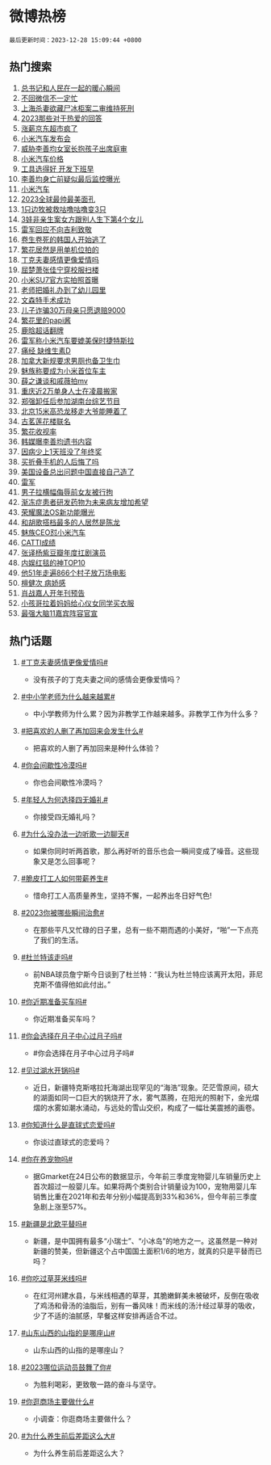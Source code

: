 # 微博热榜

`最后更新时间：2023-12-28 15:09:44 +0800`

## 热门搜索

1. [总书记和人民在一起的暖心瞬间](https://m.weibo.cn/search?containerid=100103type%3D1%26t%3D10%26q%3D%23%E6%80%BB%E4%B9%A6%E8%AE%B0%E5%92%8C%E4%BA%BA%E6%B0%91%E5%9C%A8%E4%B8%80%E8%B5%B7%E7%9A%84%E6%9A%96%E5%BF%83%E7%9E%AC%E9%97%B4%23&stream_entry_id=51&isnewpage=1&extparam=seat%3D1%26pos%3D0%26cate%3D10103%26dgr%3D0%26c_type%3D51%26stream_entry_id%3D51%26q%3D%2523%25E6%2580%25BB%25E4%25B9%25A6%25E8%25AE%25B0%25E5%2592%258C%25E4%25BA%25BA%25E6%25B0%2591%25E5%259C%25A8%25E4%25B8%2580%25E8%25B5%25B7%25E7%259A%2584%25E6%259A%2596%25E5%25BF%2583%25E7%259E%25AC%25E9%2597%25B4%2523%26filter_type%3Drealtimehot%26display_time%3D1703747383%26pre_seqid%3D170374738352007464118)
1. [不回微信不一定忙](https://m.weibo.cn/search?containerid=100103type%3D1%26t%3D10%26q%3D%E4%B8%8D%E5%9B%9E%E5%BE%AE%E4%BF%A1%E4%B8%8D%E4%B8%80%E5%AE%9A%E5%BF%99&stream_entry_id=31&isnewpage=1&extparam=seat%3D1%26realpos%3D1%26dgr%3D0%26c_type%3D31%26pos%3D0%26lcate%3D5001%26stream_entry_id%3D31%26band_rank%3D1%26flag%3D2%26cate%3D5001%26q%3D%25E4%25B8%258D%25E5%259B%259E%25E5%25BE%25AE%25E4%25BF%25A1%25E4%25B8%258D%25E4%25B8%2580%25E5%25AE%259A%25E5%25BF%2599%26filter_type%3Drealtimehot%26display_time%3D1703747383%26pre_seqid%3D170374738352007464118)
1. [上海杀妻欲藏尸冰柜案二审维持死刑](https://m.weibo.cn/search?containerid=100103type%3D1%26t%3D10%26q%3D%23%E4%B8%8A%E6%B5%B7%E6%9D%80%E5%A6%BB%E6%AC%B2%E8%97%8F%E5%B0%B8%E5%86%B0%E6%9F%9C%E6%A1%88%E4%BA%8C%E5%AE%A1%E7%BB%B4%E6%8C%81%E6%AD%BB%E5%88%91%23&stream_entry_id=31&isnewpage=1&extparam=seat%3D1%26realpos%3D2%26dgr%3D0%26c_type%3D31%26pos%3D1%26lcate%3D5001%26stream_entry_id%3D31%26band_rank%3D2%26flag%3D2%26cate%3D5001%26q%3D%2523%25E4%25B8%258A%25E6%25B5%25B7%25E6%259D%2580%25E5%25A6%25BB%25E6%25AC%25B2%25E8%2597%258F%25E5%25B0%25B8%25E5%2586%25B0%25E6%259F%259C%25E6%25A1%2588%25E4%25BA%258C%25E5%25AE%25A1%25E7%25BB%25B4%25E6%258C%2581%25E6%25AD%25BB%25E5%2588%2591%2523%26filter_type%3Drealtimehot%26display_time%3D1703747383%26pre_seqid%3D170374738352007464118)
1. [2023那些对于热爱的回答](https://m.weibo.cn/search?containerid=100103type%3D1%26t%3D10%26q%3D%232023%E9%82%A3%E4%BA%9B%E5%AF%B9%E4%BA%8E%E7%83%AD%E7%88%B1%E7%9A%84%E5%9B%9E%E7%AD%94%23&stream_entry_id=31&isnewpage=1&extparam=seat%3D1%26realpos%3D3%26dgr%3D0%26c_type%3D31%26pos%3D2%26lcate%3D5001%26stream_entry_id%3D31%26band_rank%3D3%26flag%3D0%26cate%3D5001%26q%3D%25232023%25E9%2582%25A3%25E4%25BA%259B%25E5%25AF%25B9%25E4%25BA%258E%25E7%2583%25AD%25E7%2588%25B1%25E7%259A%2584%25E5%259B%259E%25E7%25AD%2594%2523%26filter_type%3Drealtimehot%26display_time%3D1703747383%26pre_seqid%3D170374738352007464118)
1. [涨薪京东超市疯了](https://m.weibo.cn/search?containerid=100103type%3D1%26t%3D10%26q%3D%23%E6%B6%A8%E8%96%AA%E4%BA%AC%E4%B8%9C%E8%B6%85%E5%B8%82%E7%96%AF%E4%BA%86%23&stream_entry_id=31&isnewpage=1&extparam=seat%3D1%26adid%3D216360%26dgr%3D0%26topic_ad%3D1%26c_type%3D31%26is_ad_pos%3D1%26lcate%3D5001%26stream_entry_id%3D31%26band_rank%3D4%26pos%3D3%26cate%3D5001%26q%3D%2523%25E6%25B6%25A8%25E8%2596%25AA%25E4%25BA%25AC%25E4%25B8%259C%25E8%25B6%2585%25E5%25B8%2582%25E7%2596%25AF%25E4%25BA%2586%2523%26filter_type%3Drealtimehot%26display_time%3D1703747383%26pre_seqid%3D170374738352007464118)
1. [小米汽车发布会](https://m.weibo.cn/search?containerid=100103type%3D1%26t%3D10%26q%3D%E5%B0%8F%E7%B1%B3%E6%B1%BD%E8%BD%A6%E5%8F%91%E5%B8%83%E4%BC%9A&stream_entry_id=31&isnewpage=1&extparam=seat%3D1%26realpos%3D4%26dgr%3D0%26c_type%3D31%26pos%3D4%26lcate%3D5001%26stream_entry_id%3D31%26band_rank%3D4%26flag%3D1%26cate%3D5001%26q%3D%25E5%25B0%258F%25E7%25B1%25B3%25E6%25B1%25BD%25E8%25BD%25A6%25E5%258F%2591%25E5%25B8%2583%25E4%25BC%259A%26filter_type%3Drealtimehot%26display_time%3D1703747383%26pre_seqid%3D170374738352007464118)
1. [威胁李善均女室长抱孩子出席庭审](https://m.weibo.cn/search?containerid=100103type%3D1%26t%3D10%26q%3D%23%E5%A8%81%E8%83%81%E6%9D%8E%E5%96%84%E5%9D%87%E5%A5%B3%E5%AE%A4%E9%95%BF%E6%8A%B1%E5%AD%A9%E5%AD%90%E5%87%BA%E5%B8%AD%E5%BA%AD%E5%AE%A1%23&stream_entry_id=31&isnewpage=1&extparam=seat%3D1%26realpos%3D5%26dgr%3D0%26c_type%3D31%26pos%3D5%26lcate%3D5001%26stream_entry_id%3D31%26band_rank%3D5%26flag%3D1%26cate%3D5001%26q%3D%2523%25E5%25A8%2581%25E8%2583%2581%25E6%259D%258E%25E5%2596%2584%25E5%259D%2587%25E5%25A5%25B3%25E5%25AE%25A4%25E9%2595%25BF%25E6%258A%25B1%25E5%25AD%25A9%25E5%25AD%2590%25E5%2587%25BA%25E5%25B8%25AD%25E5%25BA%25AD%25E5%25AE%25A1%2523%26filter_type%3Drealtimehot%26display_time%3D1703747383%26pre_seqid%3D170374738352007464118)
1. [小米汽车价格](https://m.weibo.cn/search?containerid=100103type%3D1%26t%3D10%26q%3D%E5%B0%8F%E7%B1%B3%E6%B1%BD%E8%BD%A6%E4%BB%B7%E6%A0%BC&stream_entry_id=31&isnewpage=1&extparam=seat%3D1%26realpos%3D6%26dgr%3D0%26c_type%3D31%26pos%3D6%26lcate%3D5001%26stream_entry_id%3D31%26band_rank%3D6%26flag%3D1%26cate%3D5001%26q%3D%25E5%25B0%258F%25E7%25B1%25B3%25E6%25B1%25BD%25E8%25BD%25A6%25E4%25BB%25B7%25E6%25A0%25BC%26filter_type%3Drealtimehot%26display_time%3D1703747383%26pre_seqid%3D170374738352007464118)
1. [工具选得好 开发下班早](https://m.weibo.cn/search?containerid=100103type%3D1%26t%3D10%26q%3D%23%E5%B7%A5%E5%85%B7%E9%80%89%E5%BE%97%E5%A5%BD+%E5%BC%80%E5%8F%91%E4%B8%8B%E7%8F%AD%E6%97%A9%23&stream_entry_id=31&isnewpage=1&extparam=seat%3D1%26adid%3D216058%26dgr%3D0%26topic_ad%3D1%26c_type%3D31%26is_ad_pos%3D1%26lcate%3D5001%26stream_entry_id%3D31%26band_rank%3D7%26pos%3D7%26cate%3D5001%26q%3D%2523%25E5%25B7%25A5%25E5%2585%25B7%25E9%2580%2589%25E5%25BE%2597%25E5%25A5%25BD%2520%25E5%25BC%2580%25E5%258F%2591%25E4%25B8%258B%25E7%258F%25AD%25E6%2597%25A9%2523%26filter_type%3Drealtimehot%26display_time%3D1703747383%26pre_seqid%3D170374738352007464118)
1. [李善均身亡前疑似最后监控曝光](https://m.weibo.cn/search?containerid=100103type%3D1%26t%3D10%26q%3D%23%E6%9D%8E%E5%96%84%E5%9D%87%E8%BA%AB%E4%BA%A1%E5%89%8D%E7%96%91%E4%BC%BC%E6%9C%80%E5%90%8E%E7%9B%91%E6%8E%A7%E6%9B%9D%E5%85%89%23&stream_entry_id=31&isnewpage=1&extparam=seat%3D1%26realpos%3D7%26dgr%3D0%26c_type%3D31%26pos%3D8%26lcate%3D5001%26stream_entry_id%3D31%26band_rank%3D7%26flag%3D1%26cate%3D5001%26q%3D%2523%25E6%259D%258E%25E5%2596%2584%25E5%259D%2587%25E8%25BA%25AB%25E4%25BA%25A1%25E5%2589%258D%25E7%2596%2591%25E4%25BC%25BC%25E6%259C%2580%25E5%2590%258E%25E7%259B%2591%25E6%258E%25A7%25E6%259B%259D%25E5%2585%2589%2523%26filter_type%3Drealtimehot%26display_time%3D1703747383%26pre_seqid%3D170374738352007464118)
1. [小米汽车](https://m.weibo.cn/search?containerid=100103type%3D1%26t%3D10%26q%3D%E5%B0%8F%E7%B1%B3%E6%B1%BD%E8%BD%A6&stream_entry_id=31&isnewpage=1&extparam=seat%3D1%26realpos%3D8%26dgr%3D0%26c_type%3D31%26pos%3D9%26lcate%3D5001%26stream_entry_id%3D31%26band_rank%3D8%26flag%3D0%26cate%3D5001%26q%3D%25E5%25B0%258F%25E7%25B1%25B3%25E6%25B1%25BD%25E8%25BD%25A6%26filter_type%3Drealtimehot%26display_time%3D1703747383%26pre_seqid%3D170374738352007464118)
1. [2023全球最帅最美面孔](https://m.weibo.cn/search?containerid=100103type%3D1%26t%3D10%26q%3D%232023%E5%85%A8%E7%90%83%E6%9C%80%E5%B8%85%E6%9C%80%E7%BE%8E%E9%9D%A2%E5%AD%94%23&stream_entry_id=31&isnewpage=1&extparam=seat%3D1%26realpos%3D9%26dgr%3D0%26c_type%3D31%26pos%3D10%26lcate%3D5001%26stream_entry_id%3D31%26band_rank%3D9%26flag%3D1%26cate%3D5001%26q%3D%25232023%25E5%2585%25A8%25E7%2590%2583%25E6%259C%2580%25E5%25B8%2585%25E6%259C%2580%25E7%25BE%258E%25E9%259D%25A2%25E5%25AD%2594%2523%26filter_type%3Drealtimehot%26display_time%3D1703747383%26pre_seqid%3D170374738352007464118)
1. [1只边牧被救咕噜咕噜变3只](https://m.weibo.cn/search?containerid=100103type%3D1%26t%3D10%26q%3D%231%E5%8F%AA%E8%BE%B9%E7%89%A7%E8%A2%AB%E6%95%91%E5%92%95%E5%99%9C%E5%92%95%E5%99%9C%E5%8F%983%E5%8F%AA%23&stream_entry_id=31&isnewpage=1&extparam=seat%3D1%26realpos%3D10%26dgr%3D0%26c_type%3D31%26pos%3D11%26lcate%3D5001%26stream_entry_id%3D31%26band_rank%3D10%26flag%3D32768%26cate%3D5001%26q%3D%25231%25E5%258F%25AA%25E8%25BE%25B9%25E7%2589%25A7%25E8%25A2%25AB%25E6%2595%2591%25E5%2592%2595%25E5%2599%259C%25E5%2592%2595%25E5%2599%259C%25E5%258F%25983%25E5%258F%25AA%2523%26filter_type%3Drealtimehot%26display_time%3D1703747383%26pre_seqid%3D170374738352007464118)
1. [3娃非亲生案女方跟别人生下第4个女儿](https://m.weibo.cn/search?containerid=100103type%3D1%26t%3D10%26q%3D%233%E5%A8%83%E9%9D%9E%E4%BA%B2%E7%94%9F%E6%A1%88%E5%A5%B3%E6%96%B9%E8%B7%9F%E5%88%AB%E4%BA%BA%E7%94%9F%E4%B8%8B%E7%AC%AC4%E4%B8%AA%E5%A5%B3%E5%84%BF%23&stream_entry_id=31&isnewpage=1&extparam=seat%3D1%26realpos%3D11%26dgr%3D0%26c_type%3D31%26pos%3D12%26lcate%3D5001%26stream_entry_id%3D31%26band_rank%3D11%26flag%3D2%26cate%3D5001%26q%3D%25233%25E5%25A8%2583%25E9%259D%259E%25E4%25BA%25B2%25E7%2594%259F%25E6%25A1%2588%25E5%25A5%25B3%25E6%2596%25B9%25E8%25B7%259F%25E5%2588%25AB%25E4%25BA%25BA%25E7%2594%259F%25E4%25B8%258B%25E7%25AC%25AC4%25E4%25B8%25AA%25E5%25A5%25B3%25E5%2584%25BF%2523%26filter_type%3Drealtimehot%26display_time%3D1703747383%26pre_seqid%3D170374738352007464118)
1. [雷军回应不向吉利致敬](https://m.weibo.cn/search?containerid=100103type%3D1%26t%3D10%26q%3D%23%E9%9B%B7%E5%86%9B%E5%9B%9E%E5%BA%94%E4%B8%8D%E5%90%91%E5%90%89%E5%88%A9%E8%87%B4%E6%95%AC%23&stream_entry_id=31&isnewpage=1&extparam=seat%3D1%26realpos%3D12%26dgr%3D0%26c_type%3D31%26pos%3D13%26lcate%3D5001%26stream_entry_id%3D31%26band_rank%3D12%26flag%3D1%26cate%3D5001%26q%3D%2523%25E9%259B%25B7%25E5%2586%259B%25E5%259B%259E%25E5%25BA%2594%25E4%25B8%258D%25E5%2590%2591%25E5%2590%2589%25E5%2588%25A9%25E8%2587%25B4%25E6%2595%25AC%2523%26filter_type%3Drealtimehot%26display_time%3D1703747383%26pre_seqid%3D170374738352007464118)
1. [卷生卷死的韩国人开始逃了](https://m.weibo.cn/search?containerid=100103type%3D1%26t%3D10%26q%3D%23%E5%8D%B7%E7%94%9F%E5%8D%B7%E6%AD%BB%E7%9A%84%E9%9F%A9%E5%9B%BD%E4%BA%BA%E5%BC%80%E5%A7%8B%E9%80%83%E4%BA%86%23&stream_entry_id=31&isnewpage=1&extparam=seat%3D1%26realpos%3D13%26dgr%3D0%26c_type%3D31%26pos%3D14%26lcate%3D5001%26stream_entry_id%3D31%26band_rank%3D13%26flag%3D2%26cate%3D5001%26q%3D%2523%25E5%258D%25B7%25E7%2594%259F%25E5%258D%25B7%25E6%25AD%25BB%25E7%259A%2584%25E9%259F%25A9%25E5%259B%25BD%25E4%25BA%25BA%25E5%25BC%2580%25E5%25A7%258B%25E9%2580%2583%25E4%25BA%2586%2523%26filter_type%3Drealtimehot%26display_time%3D1703747383%26pre_seqid%3D170374738352007464118)
1. [繁花居然是用单机位拍的](https://m.weibo.cn/search?containerid=100103type%3D1%26t%3D10%26q%3D%23%E7%B9%81%E8%8A%B1%E5%B1%85%E7%84%B6%E6%98%AF%E7%94%A8%E5%8D%95%E6%9C%BA%E4%BD%8D%E6%8B%8D%E7%9A%84%23&stream_entry_id=31&isnewpage=1&extparam=seat%3D1%26realpos%3D14%26dgr%3D0%26c_type%3D31%26pos%3D15%26lcate%3D5001%26stream_entry_id%3D31%26band_rank%3D14%26flag%3D2%26cate%3D5001%26q%3D%2523%25E7%25B9%2581%25E8%258A%25B1%25E5%25B1%2585%25E7%2584%25B6%25E6%2598%25AF%25E7%2594%25A8%25E5%258D%2595%25E6%259C%25BA%25E4%25BD%258D%25E6%258B%258D%25E7%259A%2584%2523%26filter_type%3Drealtimehot%26display_time%3D1703747383%26pre_seqid%3D170374738352007464118)
1. [丁克夫妻感情更像爱情吗](https://m.weibo.cn/search?containerid=100103type%3D1%26t%3D10%26q%3D%23%E4%B8%81%E5%85%8B%E5%A4%AB%E5%A6%BB%E6%84%9F%E6%83%85%E6%9B%B4%E5%83%8F%E7%88%B1%E6%83%85%E5%90%97%23&stream_entry_id=31&isnewpage=1&extparam=seat%3D1%26realpos%3D15%26dgr%3D0%26c_type%3D31%26pos%3D16%26lcate%3D5001%26stream_entry_id%3D31%26band_rank%3D15%26flag%3D0%26cate%3D5001%26q%3D%2523%25E4%25B8%2581%25E5%2585%258B%25E5%25A4%25AB%25E5%25A6%25BB%25E6%2584%259F%25E6%2583%2585%25E6%259B%25B4%25E5%2583%258F%25E7%2588%25B1%25E6%2583%2585%25E5%2590%2597%2523%26filter_type%3Drealtimehot%26display_time%3D1703747383%26pre_seqid%3D170374738352007464118)
1. [屈楚萧张佳宁穿校服扫楼](https://m.weibo.cn/search?containerid=100103type%3D1%26t%3D10%26q%3D%23%E5%B1%88%E6%A5%9A%E8%90%A7%E5%BC%A0%E4%BD%B3%E5%AE%81%E7%A9%BF%E6%A0%A1%E6%9C%8D%E6%89%AB%E6%A5%BC%23&stream_entry_id=31&isnewpage=1&extparam=seat%3D1%26realpos%3D16%26dgr%3D0%26c_type%3D31%26pos%3D17%26lcate%3D5001%26stream_entry_id%3D31%26band_rank%3D16%26flag%3D1%26cate%3D5001%26q%3D%2523%25E5%25B1%2588%25E6%25A5%259A%25E8%2590%25A7%25E5%25BC%25A0%25E4%25BD%25B3%25E5%25AE%2581%25E7%25A9%25BF%25E6%25A0%25A1%25E6%259C%258D%25E6%2589%25AB%25E6%25A5%25BC%2523%26filter_type%3Drealtimehot%26display_time%3D1703747383%26pre_seqid%3D170374738352007464118)
1. [小米SU7官方实拍照首曝](https://m.weibo.cn/search?containerid=100103type%3D1%26t%3D10%26q%3D%23%E5%B0%8F%E7%B1%B3SU7%E5%AE%98%E6%96%B9%E5%AE%9E%E6%8B%8D%E7%85%A7%E9%A6%96%E6%9B%9D%23&stream_entry_id=31&isnewpage=1&extparam=seat%3D1%26realpos%3D17%26dgr%3D0%26c_type%3D31%26pos%3D18%26lcate%3D5001%26stream_entry_id%3D31%26band_rank%3D17%26flag%3D0%26cate%3D5001%26q%3D%2523%25E5%25B0%258F%25E7%25B1%25B3SU7%25E5%25AE%2598%25E6%2596%25B9%25E5%25AE%259E%25E6%258B%258D%25E7%2585%25A7%25E9%25A6%2596%25E6%259B%259D%2523%26filter_type%3Drealtimehot%26display_time%3D1703747383%26pre_seqid%3D170374738352007464118)
1. [老师把婚礼办到了幼儿园里](https://m.weibo.cn/search?containerid=100103type%3D1%26t%3D10%26q%3D%23%E8%80%81%E5%B8%88%E6%8A%8A%E5%A9%9A%E7%A4%BC%E5%8A%9E%E5%88%B0%E4%BA%86%E5%B9%BC%E5%84%BF%E5%9B%AD%E9%87%8C%23&stream_entry_id=31&isnewpage=1&extparam=seat%3D1%26realpos%3D18%26dgr%3D0%26c_type%3D31%26pos%3D19%26lcate%3D5001%26stream_entry_id%3D31%26band_rank%3D18%26flag%3D32768%26cate%3D5001%26q%3D%2523%25E8%2580%2581%25E5%25B8%2588%25E6%258A%258A%25E5%25A9%259A%25E7%25A4%25BC%25E5%258A%259E%25E5%2588%25B0%25E4%25BA%2586%25E5%25B9%25BC%25E5%2584%25BF%25E5%259B%25AD%25E9%2587%258C%2523%26filter_type%3Drealtimehot%26display_time%3D1703747383%26pre_seqid%3D170374738352007464118)
1. [文森特手术成功](https://m.weibo.cn/search?containerid=100103type%3D1%26t%3D10%26q%3D%23%E6%96%87%E6%A3%AE%E7%89%B9%E6%89%8B%E6%9C%AF%E6%88%90%E5%8A%9F%23&stream_entry_id=31&isnewpage=1&extparam=seat%3D1%26realpos%3D19%26dgr%3D0%26c_type%3D31%26pos%3D20%26lcate%3D5001%26stream_entry_id%3D31%26band_rank%3D19%26flag%3D1%26cate%3D5001%26q%3D%2523%25E6%2596%2587%25E6%25A3%25AE%25E7%2589%25B9%25E6%2589%258B%25E6%259C%25AF%25E6%2588%2590%25E5%258A%259F%2523%26filter_type%3Drealtimehot%26display_time%3D1703747383%26pre_seqid%3D170374738352007464118)
1. [儿子诈骗30万母亲只愿退赔9000](https://m.weibo.cn/search?containerid=100103type%3D1%26t%3D10%26q%3D%23%E5%84%BF%E5%AD%90%E8%AF%88%E9%AA%9730%E4%B8%87%E6%AF%8D%E4%BA%B2%E5%8F%AA%E6%84%BF%E9%80%80%E8%B5%949000%23&stream_entry_id=31&isnewpage=1&extparam=seat%3D1%26realpos%3D20%26dgr%3D0%26c_type%3D31%26pos%3D21%26lcate%3D5001%26stream_entry_id%3D31%26band_rank%3D20%26flag%3D0%26cate%3D5001%26q%3D%2523%25E5%2584%25BF%25E5%25AD%2590%25E8%25AF%2588%25E9%25AA%259730%25E4%25B8%2587%25E6%25AF%258D%25E4%25BA%25B2%25E5%258F%25AA%25E6%2584%25BF%25E9%2580%2580%25E8%25B5%25949000%2523%26filter_type%3Drealtimehot%26display_time%3D1703747383%26pre_seqid%3D170374738352007464118)
1. [繁花里的papi酱](https://m.weibo.cn/search?containerid=100103type%3D1%26t%3D10%26q%3D%23%E7%B9%81%E8%8A%B1%E9%87%8C%E7%9A%84papi%E9%85%B1%23&stream_entry_id=31&isnewpage=1&extparam=seat%3D1%26realpos%3D21%26dgr%3D0%26c_type%3D31%26pos%3D22%26lcate%3D5001%26stream_entry_id%3D31%26band_rank%3D21%26flag%3D0%26cate%3D5001%26q%3D%2523%25E7%25B9%2581%25E8%258A%25B1%25E9%2587%258C%25E7%259A%2584papi%25E9%2585%25B1%2523%26filter_type%3Drealtimehot%26display_time%3D1703747383%26pre_seqid%3D170374738352007464118)
1. [鹿晗超话翻牌](https://m.weibo.cn/search?containerid=100103type%3D1%26t%3D10%26q%3D%23%E9%B9%BF%E6%99%97%E8%B6%85%E8%AF%9D%E7%BF%BB%E7%89%8C%23&stream_entry_id=31&isnewpage=1&extparam=seat%3D1%26realpos%3D22%26dgr%3D0%26c_type%3D31%26pos%3D23%26lcate%3D5001%26stream_entry_id%3D31%26band_rank%3D22%26flag%3D1%26cate%3D5001%26q%3D%2523%25E9%25B9%25BF%25E6%2599%2597%25E8%25B6%2585%25E8%25AF%259D%25E7%25BF%25BB%25E7%2589%258C%2523%26filter_type%3Drealtimehot%26display_time%3D1703747383%26pre_seqid%3D170374738352007464118)
1. [雷军称小米汽车要媲美保时捷特斯拉](https://m.weibo.cn/search?containerid=100103type%3D1%26t%3D10%26q%3D%23%E9%9B%B7%E5%86%9B%E7%A7%B0%E5%B0%8F%E7%B1%B3%E6%B1%BD%E8%BD%A6%E8%A6%81%E5%AA%B2%E7%BE%8E%E4%BF%9D%E6%97%B6%E6%8D%B7%E7%89%B9%E6%96%AF%E6%8B%89%23&stream_entry_id=31&isnewpage=1&extparam=seat%3D1%26realpos%3D23%26dgr%3D0%26c_type%3D31%26pos%3D24%26lcate%3D5001%26stream_entry_id%3D31%26band_rank%3D23%26flag%3D1%26cate%3D5001%26q%3D%2523%25E9%259B%25B7%25E5%2586%259B%25E7%25A7%25B0%25E5%25B0%258F%25E7%25B1%25B3%25E6%25B1%25BD%25E8%25BD%25A6%25E8%25A6%2581%25E5%25AA%25B2%25E7%25BE%258E%25E4%25BF%259D%25E6%2597%25B6%25E6%258D%25B7%25E7%2589%25B9%25E6%2596%25AF%25E6%258B%2589%2523%26filter_type%3Drealtimehot%26display_time%3D1703747383%26pre_seqid%3D170374738352007464118)
1. [痛经 缺维生素D](https://m.weibo.cn/search?containerid=100103type%3D1%26t%3D10%26q%3D%E7%97%9B%E7%BB%8F+%E7%BC%BA%E7%BB%B4%E7%94%9F%E7%B4%A0D&stream_entry_id=31&isnewpage=1&extparam=seat%3D1%26realpos%3D24%26dgr%3D0%26c_type%3D31%26pos%3D25%26lcate%3D5001%26stream_entry_id%3D31%26band_rank%3D24%26flag%3D0%26cate%3D5001%26q%3D%25E7%2597%259B%25E7%25BB%258F%2520%25E7%25BC%25BA%25E7%25BB%25B4%25E7%2594%259F%25E7%25B4%25A0D%26filter_type%3Drealtimehot%26display_time%3D1703747383%26pre_seqid%3D170374738352007464118)
1. [加拿大新规要求男厕也备卫生巾](https://m.weibo.cn/search?containerid=100103type%3D1%26t%3D10%26q%3D%23%E5%8A%A0%E6%8B%BF%E5%A4%A7%E6%96%B0%E8%A7%84%E8%A6%81%E6%B1%82%E7%94%B7%E5%8E%95%E4%B9%9F%E5%A4%87%E5%8D%AB%E7%94%9F%E5%B7%BE%23&stream_entry_id=31&isnewpage=1&extparam=seat%3D1%26realpos%3D25%26dgr%3D0%26c_type%3D31%26pos%3D26%26lcate%3D5001%26stream_entry_id%3D31%26band_rank%3D25%26flag%3D0%26cate%3D5001%26q%3D%2523%25E5%258A%25A0%25E6%258B%25BF%25E5%25A4%25A7%25E6%2596%25B0%25E8%25A7%2584%25E8%25A6%2581%25E6%25B1%2582%25E7%2594%25B7%25E5%258E%2595%25E4%25B9%259F%25E5%25A4%2587%25E5%258D%25AB%25E7%2594%259F%25E5%25B7%25BE%2523%26filter_type%3Drealtimehot%26display_time%3D1703747383%26pre_seqid%3D170374738352007464118)
1. [魅族称要成为小米首位车主](https://m.weibo.cn/search?containerid=100103type%3D1%26t%3D10%26q%3D%23%E9%AD%85%E6%97%8F%E7%A7%B0%E8%A6%81%E6%88%90%E4%B8%BA%E5%B0%8F%E7%B1%B3%E9%A6%96%E4%BD%8D%E8%BD%A6%E4%B8%BB%23&stream_entry_id=31&isnewpage=1&extparam=seat%3D1%26realpos%3D26%26dgr%3D0%26c_type%3D31%26pos%3D27%26lcate%3D5001%26stream_entry_id%3D31%26band_rank%3D26%26flag%3D0%26cate%3D5001%26q%3D%2523%25E9%25AD%2585%25E6%2597%258F%25E7%25A7%25B0%25E8%25A6%2581%25E6%2588%2590%25E4%25B8%25BA%25E5%25B0%258F%25E7%25B1%25B3%25E9%25A6%2596%25E4%25BD%258D%25E8%25BD%25A6%25E4%25B8%25BB%2523%26filter_type%3Drealtimehot%26display_time%3D1703747383%26pre_seqid%3D170374738352007464118)
1. [薛之谦谈和戚薇拍mv](https://m.weibo.cn/search?containerid=100103type%3D1%26t%3D10%26q%3D%E8%96%9B%E4%B9%8B%E8%B0%A6%E8%B0%88%E5%92%8C%E6%88%9A%E8%96%87%E6%8B%8Dmv&stream_entry_id=31&isnewpage=1&extparam=seat%3D1%26realpos%3D27%26dgr%3D0%26c_type%3D31%26pos%3D28%26lcate%3D5001%26stream_entry_id%3D31%26band_rank%3D27%26flag%3D1%26cate%3D5001%26q%3D%25E8%2596%259B%25E4%25B9%258B%25E8%25B0%25A6%25E8%25B0%2588%25E5%2592%258C%25E6%2588%259A%25E8%2596%2587%25E6%258B%258Dmv%26filter_type%3Drealtimehot%26display_time%3D1703747383%26pre_seqid%3D170374738352007464118)
1. [重庆近2万单身人士在凌晨搬家](https://m.weibo.cn/search?containerid=100103type%3D1%26t%3D10%26q%3D%23%E9%87%8D%E5%BA%86%E8%BF%912%E4%B8%87%E5%8D%95%E8%BA%AB%E4%BA%BA%E5%A3%AB%E5%9C%A8%E5%87%8C%E6%99%A8%E6%90%AC%E5%AE%B6%23&stream_entry_id=31&isnewpage=1&extparam=seat%3D1%26realpos%3D28%26dgr%3D0%26c_type%3D31%26pos%3D29%26lcate%3D5001%26stream_entry_id%3D31%26band_rank%3D28%26flag%3D0%26cate%3D5001%26q%3D%2523%25E9%2587%258D%25E5%25BA%2586%25E8%25BF%25912%25E4%25B8%2587%25E5%258D%2595%25E8%25BA%25AB%25E4%25BA%25BA%25E5%25A3%25AB%25E5%259C%25A8%25E5%2587%258C%25E6%2599%25A8%25E6%2590%25AC%25E5%25AE%25B6%2523%26filter_type%3Drealtimehot%26display_time%3D1703747383%26pre_seqid%3D170374738352007464118)
1. [郑强卸任后参加湖南台综艺节目](https://m.weibo.cn/search?containerid=100103type%3D1%26t%3D10%26q%3D%23%E9%83%91%E5%BC%BA%E5%8D%B8%E4%BB%BB%E5%90%8E%E5%8F%82%E5%8A%A0%E6%B9%96%E5%8D%97%E5%8F%B0%E7%BB%BC%E8%89%BA%E8%8A%82%E7%9B%AE%23&stream_entry_id=31&isnewpage=1&extparam=seat%3D1%26realpos%3D29%26dgr%3D0%26c_type%3D31%26pos%3D30%26lcate%3D5001%26stream_entry_id%3D31%26band_rank%3D29%26flag%3D1%26cate%3D5001%26q%3D%2523%25E9%2583%2591%25E5%25BC%25BA%25E5%258D%25B8%25E4%25BB%25BB%25E5%2590%258E%25E5%258F%2582%25E5%258A%25A0%25E6%25B9%2596%25E5%258D%2597%25E5%258F%25B0%25E7%25BB%25BC%25E8%2589%25BA%25E8%258A%2582%25E7%259B%25AE%2523%26filter_type%3Drealtimehot%26display_time%3D1703747383%26pre_seqid%3D170374738352007464118)
1. [北京15米高恐龙移走大爷能睡着了](https://m.weibo.cn/search?containerid=100103type%3D1%26t%3D10%26q%3D%23%E5%8C%97%E4%BA%AC15%E7%B1%B3%E9%AB%98%E6%81%90%E9%BE%99%E7%A7%BB%E8%B5%B0%E5%A4%A7%E7%88%B7%E8%83%BD%E7%9D%A1%E7%9D%80%E4%BA%86%23&stream_entry_id=31&isnewpage=1&extparam=seat%3D1%26realpos%3D30%26dgr%3D0%26c_type%3D31%26pos%3D31%26lcate%3D5001%26stream_entry_id%3D31%26band_rank%3D30%26flag%3D1%26cate%3D5001%26q%3D%2523%25E5%258C%2597%25E4%25BA%25AC15%25E7%25B1%25B3%25E9%25AB%2598%25E6%2581%2590%25E9%25BE%2599%25E7%25A7%25BB%25E8%25B5%25B0%25E5%25A4%25A7%25E7%2588%25B7%25E8%2583%25BD%25E7%259D%25A1%25E7%259D%2580%25E4%25BA%2586%2523%26filter_type%3Drealtimehot%26display_time%3D1703747383%26pre_seqid%3D170374738352007464118)
1. [古茗莲花楼联名](https://m.weibo.cn/search?containerid=100103type%3D1%26t%3D10%26q%3D%E5%8F%A4%E8%8C%97%E8%8E%B2%E8%8A%B1%E6%A5%BC%E8%81%94%E5%90%8D&stream_entry_id=31&isnewpage=1&extparam=seat%3D1%26realpos%3D31%26dgr%3D0%26c_type%3D31%26pos%3D32%26lcate%3D5001%26stream_entry_id%3D31%26band_rank%3D31%26flag%3D0%26cate%3D5001%26q%3D%25E5%258F%25A4%25E8%258C%2597%25E8%258E%25B2%25E8%258A%25B1%25E6%25A5%25BC%25E8%2581%2594%25E5%2590%258D%26filter_type%3Drealtimehot%26display_time%3D1703747383%26pre_seqid%3D170374738352007464118)
1. [繁花收视率](https://m.weibo.cn/search?containerid=100103type%3D1%26t%3D10%26q%3D%23%E7%B9%81%E8%8A%B1%E6%94%B6%E8%A7%86%E7%8E%87%23&stream_entry_id=31&isnewpage=1&extparam=seat%3D1%26realpos%3D32%26dgr%3D0%26c_type%3D31%26pos%3D33%26lcate%3D5001%26stream_entry_id%3D31%26band_rank%3D32%26flag%3D0%26cate%3D5001%26q%3D%2523%25E7%25B9%2581%25E8%258A%25B1%25E6%2594%25B6%25E8%25A7%2586%25E7%258E%2587%2523%26filter_type%3Drealtimehot%26display_time%3D1703747383%26pre_seqid%3D170374738352007464118)
1. [韩媒曝李善均遗书内容](https://m.weibo.cn/search?containerid=100103type%3D1%26t%3D10%26q%3D%23%E9%9F%A9%E5%AA%92%E6%9B%9D%E6%9D%8E%E5%96%84%E5%9D%87%E9%81%97%E4%B9%A6%E5%86%85%E5%AE%B9%23&stream_entry_id=31&isnewpage=1&extparam=seat%3D1%26realpos%3D33%26dgr%3D0%26c_type%3D31%26pos%3D34%26lcate%3D5001%26stream_entry_id%3D31%26band_rank%3D33%26flag%3D0%26cate%3D5001%26q%3D%2523%25E9%259F%25A9%25E5%25AA%2592%25E6%259B%259D%25E6%259D%258E%25E5%2596%2584%25E5%259D%2587%25E9%2581%2597%25E4%25B9%25A6%25E5%2586%2585%25E5%25AE%25B9%2523%26filter_type%3Drealtimehot%26display_time%3D1703747383%26pre_seqid%3D170374738352007464118)
1. [因病少上1天班没了年终奖](https://m.weibo.cn/search?containerid=100103type%3D1%26t%3D10%26q%3D%23%E5%9B%A0%E7%97%85%E5%B0%91%E4%B8%8A1%E5%A4%A9%E7%8F%AD%E6%B2%A1%E4%BA%86%E5%B9%B4%E7%BB%88%E5%A5%96%23&stream_entry_id=31&isnewpage=1&extparam=seat%3D1%26realpos%3D34%26dgr%3D0%26c_type%3D31%26pos%3D35%26lcate%3D5001%26stream_entry_id%3D31%26band_rank%3D34%26flag%3D0%26cate%3D5001%26q%3D%2523%25E5%259B%25A0%25E7%2597%2585%25E5%25B0%2591%25E4%25B8%258A1%25E5%25A4%25A9%25E7%258F%25AD%25E6%25B2%25A1%25E4%25BA%2586%25E5%25B9%25B4%25E7%25BB%2588%25E5%25A5%2596%2523%26filter_type%3Drealtimehot%26display_time%3D1703747383%26pre_seqid%3D170374738352007464118)
1. [买折叠手机的人后悔了吗](https://m.weibo.cn/search?containerid=100103type%3D1%26t%3D10%26q%3D%23%E4%B9%B0%E6%8A%98%E5%8F%A0%E6%89%8B%E6%9C%BA%E7%9A%84%E4%BA%BA%E5%90%8E%E6%82%94%E4%BA%86%E5%90%97%23&stream_entry_id=31&isnewpage=1&extparam=seat%3D1%26realpos%3D35%26dgr%3D0%26c_type%3D31%26pos%3D36%26lcate%3D5001%26stream_entry_id%3D31%26band_rank%3D35%26flag%3D1%26cate%3D5001%26q%3D%2523%25E4%25B9%25B0%25E6%258A%2598%25E5%258F%25A0%25E6%2589%258B%25E6%259C%25BA%25E7%259A%2584%25E4%25BA%25BA%25E5%2590%258E%25E6%2582%2594%25E4%25BA%2586%25E5%2590%2597%2523%26filter_type%3Drealtimehot%26display_time%3D1703747383%26pre_seqid%3D170374738352007464118)
1. [美国设备总出问题中国直接自己造了](https://m.weibo.cn/search?containerid=100103type%3D1%26t%3D10%26q%3D%23%E7%BE%8E%E5%9B%BD%E8%AE%BE%E5%A4%87%E6%80%BB%E5%87%BA%E9%97%AE%E9%A2%98%E4%B8%AD%E5%9B%BD%E7%9B%B4%E6%8E%A5%E8%87%AA%E5%B7%B1%E9%80%A0%E4%BA%86%23&stream_entry_id=31&isnewpage=1&extparam=seat%3D1%26realpos%3D36%26dgr%3D0%26c_type%3D31%26pos%3D37%26lcate%3D5001%26stream_entry_id%3D31%26band_rank%3D36%26flag%3D0%26cate%3D5001%26q%3D%2523%25E7%25BE%258E%25E5%259B%25BD%25E8%25AE%25BE%25E5%25A4%2587%25E6%2580%25BB%25E5%2587%25BA%25E9%2597%25AE%25E9%25A2%2598%25E4%25B8%25AD%25E5%259B%25BD%25E7%259B%25B4%25E6%258E%25A5%25E8%2587%25AA%25E5%25B7%25B1%25E9%2580%25A0%25E4%25BA%2586%2523%26filter_type%3Drealtimehot%26display_time%3D1703747383%26pre_seqid%3D170374738352007464118)
1. [雷军](https://m.weibo.cn/search?containerid=100103type%3D1%26t%3D10%26q%3D%E9%9B%B7%E5%86%9B&stream_entry_id=31&isnewpage=1&extparam=seat%3D1%26realpos%3D37%26dgr%3D0%26c_type%3D31%26pos%3D38%26lcate%3D5001%26stream_entry_id%3D31%26band_rank%3D37%26flag%3D0%26cate%3D5001%26q%3D%25E9%259B%25B7%25E5%2586%259B%26filter_type%3Drealtimehot%26display_time%3D1703747383%26pre_seqid%3D170374738352007464118)
1. [男子拉横幅侮辱前女友被行拘](https://m.weibo.cn/search?containerid=100103type%3D1%26t%3D10%26q%3D%23%E7%94%B7%E5%AD%90%E6%8B%89%E6%A8%AA%E5%B9%85%E4%BE%AE%E8%BE%B1%E5%89%8D%E5%A5%B3%E5%8F%8B%E8%A2%AB%E8%A1%8C%E6%8B%98%23&stream_entry_id=31&isnewpage=1&extparam=seat%3D1%26realpos%3D38%26dgr%3D0%26c_type%3D31%26pos%3D39%26lcate%3D5001%26stream_entry_id%3D31%26band_rank%3D38%26flag%3D0%26cate%3D5001%26q%3D%2523%25E7%2594%25B7%25E5%25AD%2590%25E6%258B%2589%25E6%25A8%25AA%25E5%25B9%2585%25E4%25BE%25AE%25E8%25BE%25B1%25E5%2589%258D%25E5%25A5%25B3%25E5%258F%258B%25E8%25A2%25AB%25E8%25A1%258C%25E6%258B%2598%2523%26filter_type%3Drealtimehot%26display_time%3D1703747383%26pre_seqid%3D170374738352007464118)
1. [渐冻症患者研发药物为未来病友增加希望](https://m.weibo.cn/search?containerid=100103type%3D1%26t%3D10%26q%3D%23%E6%B8%90%E5%86%BB%E7%97%87%E6%82%A3%E8%80%85%E7%A0%94%E5%8F%91%E8%8D%AF%E7%89%A9%E4%B8%BA%E6%9C%AA%E6%9D%A5%E7%97%85%E5%8F%8B%E5%A2%9E%E5%8A%A0%E5%B8%8C%E6%9C%9B%23&stream_entry_id=31&isnewpage=1&extparam=seat%3D1%26realpos%3D39%26dgr%3D0%26c_type%3D31%26pos%3D40%26lcate%3D5001%26stream_entry_id%3D31%26band_rank%3D39%26flag%3D1%26cate%3D5001%26q%3D%2523%25E6%25B8%2590%25E5%2586%25BB%25E7%2597%2587%25E6%2582%25A3%25E8%2580%2585%25E7%25A0%2594%25E5%258F%2591%25E8%258D%25AF%25E7%2589%25A9%25E4%25B8%25BA%25E6%259C%25AA%25E6%259D%25A5%25E7%2597%2585%25E5%258F%258B%25E5%25A2%259E%25E5%258A%25A0%25E5%25B8%258C%25E6%259C%259B%2523%26filter_type%3Drealtimehot%26display_time%3D1703747383%26pre_seqid%3D170374738352007464118)
1. [荣耀魔法OS新功能曝光](https://m.weibo.cn/search?containerid=100103type%3D1%26t%3D10%26q%3D%23%E8%8D%A3%E8%80%80%E9%AD%94%E6%B3%95OS%E6%96%B0%E5%8A%9F%E8%83%BD%E6%9B%9D%E5%85%89%23&stream_entry_id=31&isnewpage=1&extparam=seat%3D1%26adid%3D216138%26realpos%3D40%26dgr%3D0%26c_type%3D31%26pos%3D41%26lcate%3D5001%26stream_entry_id%3D31%26band_rank%3D40%26flag%3D0%26cate%3D5001%26q%3D%2523%25E8%258D%25A3%25E8%2580%2580%25E9%25AD%2594%25E6%25B3%2595OS%25E6%2596%25B0%25E5%258A%259F%25E8%2583%25BD%25E6%259B%259D%25E5%2585%2589%2523%26filter_type%3Drealtimehot%26display_time%3D1703747383%26pre_seqid%3D170374738352007464118)
1. [和胡歌搭档最多的人居然是陈龙](https://m.weibo.cn/search?containerid=100103type%3D1%26t%3D10%26q%3D%23%E5%92%8C%E8%83%A1%E6%AD%8C%E6%90%AD%E6%A1%A3%E6%9C%80%E5%A4%9A%E7%9A%84%E4%BA%BA%E5%B1%85%E7%84%B6%E6%98%AF%E9%99%88%E9%BE%99%23&stream_entry_id=31&isnewpage=1&extparam=seat%3D1%26realpos%3D41%26dgr%3D0%26c_type%3D31%26pos%3D42%26lcate%3D5001%26stream_entry_id%3D31%26band_rank%3D41%26flag%3D1%26cate%3D5001%26q%3D%2523%25E5%2592%258C%25E8%2583%25A1%25E6%25AD%258C%25E6%2590%25AD%25E6%25A1%25A3%25E6%259C%2580%25E5%25A4%259A%25E7%259A%2584%25E4%25BA%25BA%25E5%25B1%2585%25E7%2584%25B6%25E6%2598%25AF%25E9%2599%2588%25E9%25BE%2599%2523%26filter_type%3Drealtimehot%26display_time%3D1703747383%26pre_seqid%3D170374738352007464118)
1. [魅族CEO怼小米汽车](https://m.weibo.cn/search?containerid=100103type%3D1%26t%3D10%26q%3D%23%E9%AD%85%E6%97%8FCEO%E6%80%BC%E5%B0%8F%E7%B1%B3%E6%B1%BD%E8%BD%A6%23&stream_entry_id=31&isnewpage=1&extparam=seat%3D1%26realpos%3D42%26dgr%3D0%26c_type%3D31%26pos%3D43%26lcate%3D5001%26stream_entry_id%3D31%26band_rank%3D42%26flag%3D0%26cate%3D5001%26q%3D%2523%25E9%25AD%2585%25E6%2597%258FCEO%25E6%2580%25BC%25E5%25B0%258F%25E7%25B1%25B3%25E6%25B1%25BD%25E8%25BD%25A6%2523%26filter_type%3Drealtimehot%26display_time%3D1703747383%26pre_seqid%3D170374738352007464118)
1. [CATTI成绩](https://m.weibo.cn/search?containerid=100103type%3D1%26t%3D10%26q%3DCATTI%E6%88%90%E7%BB%A9&stream_entry_id=31&isnewpage=1&extparam=seat%3D1%26realpos%3D43%26dgr%3D0%26c_type%3D31%26pos%3D44%26lcate%3D5001%26stream_entry_id%3D31%26band_rank%3D43%26flag%3D1%26cate%3D5001%26q%3DCATTI%25E6%2588%2590%25E7%25BB%25A9%26filter_type%3Drealtimehot%26display_time%3D1703747383%26pre_seqid%3D170374738352007464118)
1. [张译杨紫豆瓣年度扛剧演员](https://m.weibo.cn/search?containerid=100103type%3D1%26t%3D10%26q%3D%23%E5%BC%A0%E8%AF%91%E6%9D%A8%E7%B4%AB%E8%B1%86%E7%93%A3%E5%B9%B4%E5%BA%A6%E6%89%9B%E5%89%A7%E6%BC%94%E5%91%98%23&stream_entry_id=31&isnewpage=1&extparam=seat%3D1%26realpos%3D44%26dgr%3D0%26c_type%3D31%26pos%3D45%26lcate%3D5001%26stream_entry_id%3D31%26band_rank%3D44%26flag%3D0%26cate%3D5001%26q%3D%2523%25E5%25BC%25A0%25E8%25AF%2591%25E6%259D%25A8%25E7%25B4%25AB%25E8%25B1%2586%25E7%2593%25A3%25E5%25B9%25B4%25E5%25BA%25A6%25E6%2589%259B%25E5%2589%25A7%25E6%25BC%2594%25E5%2591%2598%2523%26filter_type%3Drealtimehot%26display_time%3D1703747383%26pre_seqid%3D170374738352007464118)
1. [内娱红毯的神TOP10](https://m.weibo.cn/search?containerid=100103type%3D1%26t%3D10%26q%3D%23%E5%86%85%E5%A8%B1%E7%BA%A2%E6%AF%AF%E7%9A%84%E7%A5%9ETOP10%23&stream_entry_id=31&isnewpage=1&extparam=seat%3D1%26realpos%3D45%26dgr%3D0%26c_type%3D31%26pos%3D46%26lcate%3D5001%26stream_entry_id%3D31%26band_rank%3D45%26flag%3D0%26cate%3D5001%26q%3D%2523%25E5%2586%2585%25E5%25A8%25B1%25E7%25BA%25A2%25E6%25AF%25AF%25E7%259A%2584%25E7%25A5%259ETOP10%2523%26filter_type%3Drealtimehot%26display_time%3D1703747383%26pre_seqid%3D170374738352007464118)
1. [他51年走遍866个村子放万场电影](https://m.weibo.cn/search?containerid=100103type%3D1%26t%3D10%26q%3D%23%E4%BB%9651%E5%B9%B4%E8%B5%B0%E9%81%8D866%E4%B8%AA%E6%9D%91%E5%AD%90%E6%94%BE%E4%B8%87%E5%9C%BA%E7%94%B5%E5%BD%B1%23&stream_entry_id=31&isnewpage=1&extparam=seat%3D1%26realpos%3D46%26dgr%3D0%26c_type%3D31%26pos%3D47%26lcate%3D5001%26stream_entry_id%3D31%26band_rank%3D46%26flag%3D32768%26cate%3D5001%26q%3D%2523%25E4%25BB%259651%25E5%25B9%25B4%25E8%25B5%25B0%25E9%2581%258D866%25E4%25B8%25AA%25E6%259D%2591%25E5%25AD%2590%25E6%2594%25BE%25E4%25B8%2587%25E5%259C%25BA%25E7%2594%25B5%25E5%25BD%25B1%2523%26filter_type%3Drealtimehot%26display_time%3D1703747383%26pre_seqid%3D170374738352007464118)
1. [檀健次 病娇感](https://m.weibo.cn/search?containerid=100103type%3D1%26t%3D10%26q%3D%E6%AA%80%E5%81%A5%E6%AC%A1+%E7%97%85%E5%A8%87%E6%84%9F&stream_entry_id=31&isnewpage=1&extparam=seat%3D1%26realpos%3D47%26dgr%3D0%26c_type%3D31%26pos%3D48%26lcate%3D5001%26stream_entry_id%3D31%26band_rank%3D47%26flag%3D0%26cate%3D5001%26q%3D%25E6%25AA%2580%25E5%2581%25A5%25E6%25AC%25A1%2520%25E7%2597%2585%25E5%25A8%2587%25E6%2584%259F%26filter_type%3Drealtimehot%26display_time%3D1703747383%26pre_seqid%3D170374738352007464118)
1. [肖战嘉人开年刊预告](https://m.weibo.cn/search?containerid=100103type%3D1%26t%3D10%26q%3D%23%E8%82%96%E6%88%98%E5%98%89%E4%BA%BA%E5%BC%80%E5%B9%B4%E5%88%8A%E9%A2%84%E5%91%8A%23&stream_entry_id=31&isnewpage=1&extparam=seat%3D1%26realpos%3D48%26dgr%3D0%26c_type%3D31%26pos%3D49%26lcate%3D5001%26stream_entry_id%3D31%26band_rank%3D48%26flag%3D0%26cate%3D5001%26q%3D%2523%25E8%2582%2596%25E6%2588%2598%25E5%2598%2589%25E4%25BA%25BA%25E5%25BC%2580%25E5%25B9%25B4%25E5%2588%258A%25E9%25A2%2584%25E5%2591%258A%2523%26filter_type%3Drealtimehot%26display_time%3D1703747383%26pre_seqid%3D170374738352007464118)
1. [小孩哥拉着妈妈给心仪女同学买衣服](https://m.weibo.cn/search?containerid=100103type%3D1%26t%3D10%26q%3D%23%E5%B0%8F%E5%AD%A9%E5%93%A5%E6%8B%89%E7%9D%80%E5%A6%88%E5%A6%88%E7%BB%99%E5%BF%83%E4%BB%AA%E5%A5%B3%E5%90%8C%E5%AD%A6%E4%B9%B0%E8%A1%A3%E6%9C%8D%23&stream_entry_id=31&isnewpage=1&extparam=seat%3D1%26realpos%3D49%26dgr%3D0%26c_type%3D31%26pos%3D50%26lcate%3D5001%26stream_entry_id%3D31%26band_rank%3D49%26flag%3D32768%26cate%3D5001%26q%3D%2523%25E5%25B0%258F%25E5%25AD%25A9%25E5%2593%25A5%25E6%258B%2589%25E7%259D%2580%25E5%25A6%2588%25E5%25A6%2588%25E7%25BB%2599%25E5%25BF%2583%25E4%25BB%25AA%25E5%25A5%25B3%25E5%2590%258C%25E5%25AD%25A6%25E4%25B9%25B0%25E8%25A1%25A3%25E6%259C%258D%2523%26filter_type%3Drealtimehot%26display_time%3D1703747383%26pre_seqid%3D170374738352007464118)
1. [最强大脑11嘉宾阵容官宣](https://m.weibo.cn/search?containerid=100103type%3D1%26t%3D10%26q%3D%23%E6%9C%80%E5%BC%BA%E5%A4%A7%E8%84%9111%E5%98%89%E5%AE%BE%E9%98%B5%E5%AE%B9%E5%AE%98%E5%AE%A3%23&stream_entry_id=31&isnewpage=1&extparam=seat%3D1%26realpos%3D50%26dgr%3D0%26c_type%3D31%26pos%3D51%26lcate%3D5001%26stream_entry_id%3D31%26band_rank%3D50%26flag%3D1%26cate%3D5001%26q%3D%2523%25E6%259C%2580%25E5%25BC%25BA%25E5%25A4%25A7%25E8%2584%259111%25E5%2598%2589%25E5%25AE%25BE%25E9%2598%25B5%25E5%25AE%25B9%25E5%25AE%2598%25E5%25AE%25A3%2523%26filter_type%3Drealtimehot%26display_time%3D1703747383%26pre_seqid%3D170374738352007464118)

## 热门话题

1. [#丁克夫妻感情更像爱情吗#](https://m.weibo.cn/search?containerid=231522type%3D1%26t%3D10%26q%3D%23%E4%B8%81%E5%85%8B%E5%A4%AB%E5%A6%BB%E6%84%9F%E6%83%85%E6%9B%B4%E5%83%8F%E7%88%B1%E6%83%85%E5%90%97%23&stream_entry_id=128&isnewpage=1&extparam=seat%3D1%26lcate%3D5004%26dgr%3D0%26pos%3D1-0-0%26c_type%3D128%26unitid%3D1703734033959%26cate%3D5004%26display_time%3D1703747384%26pre_seqid%3D17037473846260735967)
    - 没有孩子的丁克夫妻之间的感情会更像爱情吗？

1. [#中小学老师为什么越来越累#](https://m.weibo.cn/search?containerid=231522type%3D1%26t%3D10%26q%3D%23%E4%B8%AD%E5%B0%8F%E5%AD%A6%E8%80%81%E5%B8%88%E4%B8%BA%E4%BB%80%E4%B9%88%E8%B6%8A%E6%9D%A5%E8%B6%8A%E7%B4%AF%23&stream_entry_id=128&isnewpage=1&extparam=seat%3D1%26lcate%3D5004%26dgr%3D0%26pos%3D1-0-1%26c_type%3D128%26unitid%3D1703730441347%26cate%3D5004%26display_time%3D1703747384%26pre_seqid%3D17037473846260735967)
    - 中小学教师为什么累？因为非教学工作越来越多。非教学工作为什么多？

1. [#把喜欢的人删了再加回来会发生什么#](https://m.weibo.cn/search?containerid=231522type%3D1%26t%3D10%26q%3D%23%E6%8A%8A%E5%96%9C%E6%AC%A2%E7%9A%84%E4%BA%BA%E5%88%A0%E4%BA%86%E5%86%8D%E5%8A%A0%E5%9B%9E%E6%9D%A5%E4%BC%9A%E5%8F%91%E7%94%9F%E4%BB%80%E4%B9%88%23&stream_entry_id=128&isnewpage=1&extparam=seat%3D1%26lcate%3D5004%26dgr%3D0%26pos%3D1-0-2%26c_type%3D128%26unitid%3D1703669235654%26cate%3D5004%26display_time%3D1703747384%26pre_seqid%3D17037473846260735967)
    - 把喜欢的人删了再加回来是种什么体验？

1. [#你会间歇性冷漠吗#](https://m.weibo.cn/search?containerid=231522type%3D1%26t%3D10%26q%3D%23%E4%BD%A0%E4%BC%9A%E9%97%B4%E6%AD%87%E6%80%A7%E5%86%B7%E6%BC%A0%E5%90%97%23&stream_entry_id=128&isnewpage=1&extparam=seat%3D1%26lcate%3D5004%26dgr%3D0%26pos%3D1-0-3%26c_type%3D128%26unitid%3D1703730138917%26cate%3D5004%26display_time%3D1703747384%26pre_seqid%3D17037473846260735967)
    - 你也会间歇性冷漠吗？

1. [#年轻人为何选择四无婚礼#](https://m.weibo.cn/search?containerid=231522type%3D1%26t%3D10%26q%3D%23%E5%B9%B4%E8%BD%BB%E4%BA%BA%E4%B8%BA%E4%BD%95%E9%80%89%E6%8B%A9%E5%9B%9B%E6%97%A0%E5%A9%9A%E7%A4%BC%23&stream_entry_id=128&isnewpage=1&extparam=seat%3D1%26lcate%3D5004%26dgr%3D0%26pos%3D1-0-4%26c_type%3D128%26unitid%3D1703665941397%26cate%3D5004%26display_time%3D1703747384%26pre_seqid%3D17037473846260735967)
    - 你接受四无婚礼吗？

1. [#为什么没办法一边听歌一边聊天#](https://m.weibo.cn/search?containerid=231522type%3D1%26t%3D10%26q%3D%23%E4%B8%BA%E4%BB%80%E4%B9%88%E6%B2%A1%E5%8A%9E%E6%B3%95%E4%B8%80%E8%BE%B9%E5%90%AC%E6%AD%8C%E4%B8%80%E8%BE%B9%E8%81%8A%E5%A4%A9%23&stream_entry_id=128&isnewpage=1&extparam=seat%3D1%26lcate%3D5004%26dgr%3D0%26pos%3D1-0-5%26c_type%3D128%26unitid%3D1703745441051%26cate%3D5004%26display_time%3D1703747384%26pre_seqid%3D17037473846260735967)
    - 如果你同时听两首歌，那么再好听的音乐也会一瞬间变成了噪音。这些现象又是怎么回事呢？

1. [#脆皮打工人如何带薪养生#](https://m.weibo.cn/search?containerid=231522type%3D1%26t%3D10%26q%3D%23%E8%84%86%E7%9A%AE%E6%89%93%E5%B7%A5%E4%BA%BA%E5%A6%82%E4%BD%95%E5%B8%A6%E8%96%AA%E5%85%BB%E7%94%9F%23&stream_entry_id=128&isnewpage=1&extparam=seat%3D1%26lcate%3D5004%26dgr%3D0%26pos%3D1-0-6%26c_type%3D128%26unitid%3D1703653042116%26cate%3D5004%26display_time%3D1703747384%26pre_seqid%3D17037473846260735967)
    - 惜命打工人高质量养生，坚持不懈，一起养出冬日好气色!

1. [#2023你被哪些瞬间治愈#](https://m.weibo.cn/search?containerid=231522type%3D1%26t%3D10%26q%3D%232023%E4%BD%A0%E8%A2%AB%E5%93%AA%E4%BA%9B%E7%9E%AC%E9%97%B4%E6%B2%BB%E6%84%88%23&stream_entry_id=128&isnewpage=1&extparam=seat%3D1%26lcate%3D5004%26dgr%3D0%26pos%3D1-0-7%26c_type%3D128%26unitid%3D1703634155547%26cate%3D5004%26display_time%3D1703747384%26pre_seqid%3D17037473846260735967)
    - 在那些平凡又忙碌的日子里，总有一些不期而遇的小美好，“啪”一下点亮了我们的生活。

1. [#杜兰特该走吗#](https://m.weibo.cn/search?containerid=231522type%3D1%26t%3D10%26q%3D%23%E6%9D%9C%E5%85%B0%E7%89%B9%E8%AF%A5%E8%B5%B0%E5%90%97%23&stream_entry_id=128&isnewpage=1&extparam=seat%3D1%26lcate%3D5004%26dgr%3D0%26pos%3D1-0-8%26c_type%3D128%26unitid%3D1703641029806%26cate%3D5004%26display_time%3D1703747384%26pre_seqid%3D17037473846260735967)
    - 前NBA球员詹宁斯今日谈到了杜兰特：“我认为杜兰特应该离开太阳，菲尼克斯不值得他如此付出。”

1. [#你近期准备买车吗#](https://m.weibo.cn/search?containerid=231522type%3D1%26t%3D10%26q%3D%23%E4%BD%A0%E8%BF%91%E6%9C%9F%E5%87%86%E5%A4%87%E4%B9%B0%E8%BD%A6%E5%90%97%23&stream_entry_id=128&isnewpage=1&extparam=seat%3D1%26lcate%3D5004%26dgr%3D0%26pos%3D1-0-9%26c_type%3D128%26unitid%3D1703594569923%26cate%3D5004%26display_time%3D1703747384%26pre_seqid%3D17037473846260735967)
    - 你近期准备买车吗？

1. [#你会选择在月子中心过月子吗#](https://m.weibo.cn/search?containerid=231522type%3D1%26t%3D10%26q%3D%23%E4%BD%A0%E4%BC%9A%E9%80%89%E6%8B%A9%E5%9C%A8%E6%9C%88%E5%AD%90%E4%B8%AD%E5%BF%83%E8%BF%87%E6%9C%88%E5%AD%90%E5%90%97%23&stream_entry_id=128&isnewpage=1&extparam=seat%3D1%26lcate%3D5004%26dgr%3D0%26pos%3D1-0-10%26c_type%3D128%26unitid%3D1703734639432%26cate%3D5004%26display_time%3D1703747384%26pre_seqid%3D17037473846260735967)
    - #你会选择在月子中心过月子吗#

1. [#见过湖水开锅吗#](https://m.weibo.cn/search?containerid=231522type%3D1%26t%3D10%26q%3D%23%E8%A7%81%E8%BF%87%E6%B9%96%E6%B0%B4%E5%BC%80%E9%94%85%E5%90%97%23&stream_entry_id=128&isnewpage=1&extparam=seat%3D1%26lcate%3D5004%26dgr%3D0%26pos%3D1-0-11%26c_type%3D128%26unitid%3D1703584050699%26cate%3D5004%26display_time%3D1703747384%26pre_seqid%3D17037473846260735967)
    - 近日，新疆特克斯喀拉托海湖出现罕见的“海浩”现象。茫茫雪原间，硕大的湖面如同一口巨大的锅烧开了水，雾气蒸腾，在阳光的照射下，金光熠熠的水雾如潮水涌动，与远处的雪山交织，构成了一幅壮美震撼的画卷。

1. [#你知道什么是直球式恋爱吗#](https://m.weibo.cn/search?containerid=231522type%3D1%26t%3D10%26q%3D%23%E4%BD%A0%E7%9F%A5%E9%81%93%E4%BB%80%E4%B9%88%E6%98%AF%E7%9B%B4%E7%90%83%E5%BC%8F%E6%81%8B%E7%88%B1%E5%90%97%23&stream_entry_id=128&isnewpage=1&extparam=seat%3D1%26lcate%3D5004%26dgr%3D0%26pos%3D1-0-12%26c_type%3D128%26unitid%3D1703682475015%26cate%3D5004%26display_time%3D1703747384%26pre_seqid%3D17037473846260735967)
    - 你谈过直球式的恋爱吗？

1. [#你在养宠物吗#](https://m.weibo.cn/search?containerid=231522type%3D1%26t%3D10%26q%3D%23%E4%BD%A0%E5%9C%A8%E5%85%BB%E5%AE%A0%E7%89%A9%E5%90%97%23&stream_entry_id=128&isnewpage=1&extparam=seat%3D1%26lcate%3D5004%26dgr%3D0%26pos%3D1-0-13%26c_type%3D128%26unitid%3D1703588245135%26cate%3D5004%26display_time%3D1703747384%26pre_seqid%3D17037473846260735967)
    - 据Gmarket在24日公布的数据显示，今年前三季度宠物婴儿车销量历史上首次超过一般婴儿车。如果将两个类别合计销量设为100，宠物用婴儿车销售比重在2021年和去年分别小幅提高到33%和36%，但今年前三季度急剧上涨至57%。

1. [#新疆是北欧平替吗#](https://m.weibo.cn/search?containerid=231522type%3D1%26t%3D10%26q%3D%23%E6%96%B0%E7%96%86%E6%98%AF%E5%8C%97%E6%AC%A7%E5%B9%B3%E6%9B%BF%E5%90%97%23&stream_entry_id=128&isnewpage=1&extparam=seat%3D1%26lcate%3D5004%26dgr%3D0%26pos%3D1-0-14%26c_type%3D128%26unitid%3D1703744548373%26cate%3D5004%26display_time%3D1703747384%26pre_seqid%3D17037473846260735967)
    - 新疆，是中国拥有最多“小瑞士”、“小冰岛”的地方之一。这虽然是一种对新疆的赞美，但新疆这个占中国国土面积1/6的地方，就真的只是平替而已吗？

1. [#你吃过草芽米线吗#](https://m.weibo.cn/search?containerid=231522type%3D1%26t%3D10%26q%3D%23%E4%BD%A0%E5%90%83%E8%BF%87%E8%8D%89%E8%8A%BD%E7%B1%B3%E7%BA%BF%E5%90%97%23&stream_entry_id=128&isnewpage=1&extparam=seat%3D1%26lcate%3D5004%26dgr%3D0%26pos%3D1-0-15%26c_type%3D128%26unitid%3D1703686075547%26cate%3D5004%26display_time%3D1703747384%26pre_seqid%3D17037473846260735967)
    - 在红河州建水县，与米线相遇的草芽，其脆嫩鲜美未被破坏，反倒在吸收了鸡汤和骨汤的油脂后，别有一番风味！而米线的汤汁经过草芽的吸收，少了不适的油腻感，早餐这样安排再适合不过。

1. [#山东山西的山指的是哪座山#](https://m.weibo.cn/search?containerid=231522type%3D1%26t%3D10%26q%3D%23%E5%B1%B1%E4%B8%9C%E5%B1%B1%E8%A5%BF%E7%9A%84%E5%B1%B1%E6%8C%87%E7%9A%84%E6%98%AF%E5%93%AA%E5%BA%A7%E5%B1%B1%23&stream_entry_id=128&isnewpage=1&extparam=seat%3D1%26lcate%3D5004%26dgr%3D0%26pos%3D1-0-16%26c_type%3D128%26unitid%3D1703683697119%26cate%3D5004%26display_time%3D1703747384%26pre_seqid%3D17037473846260735967)
    - 山东山西的山指的是哪座山？

1. [#2023哪位运动员鼓舞了你#](https://m.weibo.cn/search?containerid=231522type%3D1%26t%3D10%26q%3D%232023%E5%93%AA%E4%BD%8D%E8%BF%90%E5%8A%A8%E5%91%98%E9%BC%93%E8%88%9E%E4%BA%86%E4%BD%A0%23&stream_entry_id=128&isnewpage=1&extparam=seat%3D1%26lcate%3D5004%26dgr%3D0%26pos%3D1-0-17%26c_type%3D128%26unitid%3D1703671034707%26cate%3D5004%26display_time%3D1703747384%26pre_seqid%3D17037473846260735967)
    - 为胜利喝彩，更致敬一路的奋斗与坚守。

1. [#你逛商场主要做什么#](https://m.weibo.cn/search?containerid=231522type%3D1%26t%3D10%26q%3D%23%E4%BD%A0%E9%80%9B%E5%95%86%E5%9C%BA%E4%B8%BB%E8%A6%81%E5%81%9A%E4%BB%80%E4%B9%88%23&stream_entry_id=128&isnewpage=1&extparam=seat%3D1%26lcate%3D5004%26dgr%3D0%26pos%3D1-0-18%26c_type%3D128%26unitid%3D1703667443110%26cate%3D5004%26display_time%3D1703747384%26pre_seqid%3D17037473846260735967)
    - 小调查：你逛商场主要做什么？

1. [#为什么养生前后差距这么大#](https://m.weibo.cn/search?containerid=231522type%3D1%26t%3D10%26q%3D%23%E4%B8%BA%E4%BB%80%E4%B9%88%E5%85%BB%E7%94%9F%E5%89%8D%E5%90%8E%E5%B7%AE%E8%B7%9D%E8%BF%99%E4%B9%88%E5%A4%A7%23&stream_entry_id=128&isnewpage=1&extparam=seat%3D1%26lcate%3D5004%26dgr%3D0%26pos%3D1-0-19%26c_type%3D128%26unitid%3D1703665336195%26cate%3D5004%26display_time%3D1703747384%26pre_seqid%3D17037473846260735967)
    - 为什么养生前后差距这么大？

